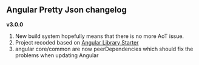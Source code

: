 ## Angular Pretty Json changelog

**v3.0.0**

1. New build system hopefully means that there is no more AoT issue.
1. Project recoded based on [Angular Library Starter](https://github.com/robisim74/angular-library-starter)
1. angular core/common are now peerDependencies which should fix the problems when updating Angular

